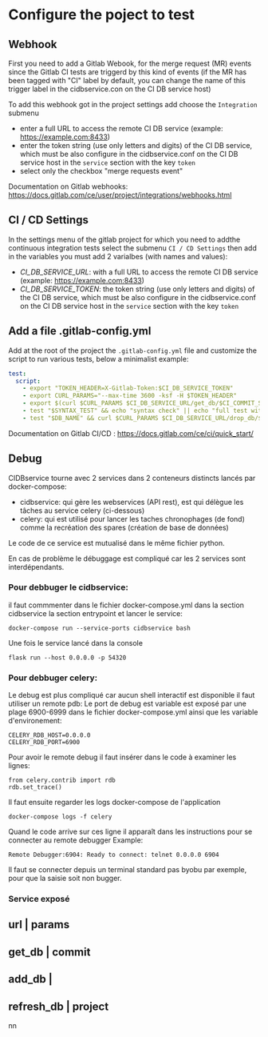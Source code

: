 # Configure the poject to test

## Webhook

First you need to add a Gitlab Webook, for the merge request (MR) events since the Gitlab CI tests are triggerd by this kind of events (if the MR has been tagged with "CI" label by default, you can change the name of this trigger label in the cidbservice.con on the CI DB service host)

To add this webhook got in the project settings add choose the `Integration` submenu
- enter a full URL to access the remote CI DB service (example: https://example.com:8433)
- enter the token string (use only letters and digits) of the CI DB service, which must be also configure in the cidbservice.conf on the CI DB service host in the `service` section with the key `token`
- select only the checkbox "merge requests event"

Documentation on Gitlab webhooks: https://docs.gitlab.com/ce/user/project/integrations/webhooks.html

## CI / CD Settings
In the settings menu of the gitlab project for which you need to addthe continuous integration tests select the submenu `CI / CD Settings` then add in the variables you must add 2 varialbes (with names and values):

- *CI_DB_SERVICE_URL*: with a full URL to access the remote CI DB service (example: https://example.com:8433)
- *CI_DB_SERVICE_TOKEN*: the token string (use only letters and digits) of the CI DB service, which must be also configure in the cidbservice.conf on the CI DB service host in the `service` section with the key `token`

## Add a file .gitlab-config.yml

Add at the root of the project the `.gitlab-config.yml` file and customize the script to run various tests, below a minimalist example:

````yaml
test:
  script:
    - export "TOKEN_HEADER=X-Gitlab-Token:$CI_DB_SERVICE_TOKEN"
    - export CURL_PARAMS="--max-time 3600 -ksf -H $TOKEN_HEADER"
    - export $(curl $CURL_PARAMS $CI_DB_SERVICE_URL/get_db/$CI_COMMIT_SHA || echo SYNTAX_TEST=1)
    - test "$SYNTAX_TEST" && echo "syntax check" || echo "full test with db $DB_NAME"
    - test "$DB_NAME" && curl $CURL_PARAMS $CI_DB_SERVICE_URL/drop_db/$DB_NAME
````

Documentation on Gitlab CI/CD : https://docs.gitlab.com/ce/ci/quick_start/

## Debug

CIDBservice tourne avec 2 services dans 2 conteneurs distincts lancés par docker-compose:
- cidbservice: qui gère les webservices (API rest), est qui délègue les tâches au service celery (ci-dessous)
- celery: qui est utilisé pour lancer les taches chronophages (de fond) comme la recréation des spares (création de base de données)

Le code de ce service est mutualisé dans le même fichier python.

En cas de problème le débuggage est compliqué car les 2 services sont interdépendants.

### Pour debbuger le cidbservice:

il faut commmenter dans le fichier docker-compose.yml dans la section cidbservice la section entrypoint
et lancer le service:
```
docker-compose run --service-ports cidbservice bash
```

Une fois le service lancé dans la console
```
flask run --host 0.0.0.0 -p 54320
```

### Pour debbuger celery:

Le debug est plus compliqué car aucun shell interactif est disponible
il faut utiliser un remote pdb:
Le port de debug est variable est exposé par une plage 6900-6999 dans le fichier docker-compose.yml
ainsi que les variable d'environement:
```
CELERY_RDB_HOST=0.0.0.0
CELERY_RDB_PORT=6900
```

Pour avoir le remote debug il faut insérer dans le code à examiner les lignes:
```
from celery.contrib import rdb
rdb.set_trace()
```

Il faut ensuite regarder les logs docker-compose de l'application
```
docker-compose logs -f celery
```

Quand le code arrive sur ces ligne il apparaît dans les instructions pour se connecter au remote debugger
Example:
```
Remote Debugger:6904: Ready to connect: telnet 0.0.0.0 6904
```

Il faut se connecter depuis un terminal standard pas byobu par exemple, pour que la saisie soit non bugger.

### Service exposé

url      |  params
------------------
get_db   |  commit
-------------------
add_db   |
--------------------
refresh_db | project
--------------------
nn
